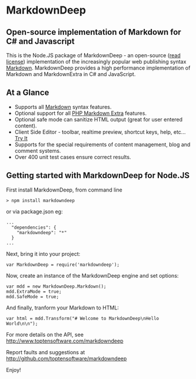 # MarkdownDeep

## Open-source implementation of Markdown for C# and Javascript

This is the Node.JS package of MarkdownDeep - an open-source ([read license](license)) implementation of the increasingly popular web publishing syntax [Markdown][]. MarkdownDeep provides a high performance implementation of Markdown and MarkdownExtra in C# and JavaScript.

## At a Glance

* Supports all [Markdown][] syntax features.
* Optional support for all [PHP Markdown Extra][] features.
* Optional safe mode can sanitize HTML output (great for user entered content).
* Client Side Editor - toolbar, realtime preview, shortcut keys, help, etc... [Try It](http://www.toptensoftware.com/markdowndeep/dingus)
* Supports for the special requirements of content management, blog and comment systems.
* Over 400 unit test cases ensure correct results.

[Markdown]: http://daringfireball.net/projects/markdown/
[PHP Markdown Extra]: http://michelf.com/projects/php-markdown/

## Getting started with MarkdownDeep for Node.JS

First install MarkdownDeep, from command line

	> npm install markdowndeep

or via package.json eg:

	...
	  "dependencies": {
	    "markdowndeep": "*"
	  }
	...

Next, bring it into your project:

	var MarkdownDeep = require('markdowndeep');

Now, create an instance of the MarkdownDeep engine and set options:

	var mdd = new MarkdownDeep.Markdown();
	mdd.ExtraMode = true;
	mdd.SafeMode = true;

And finally, tranform your Markdown to HTML:

	var html = mdd.Transform("# Welcome to MarkdownDeep\nHello World\n\n");

For more details on the API, see <http://www.toptensoftware.com/markdowndeep>

Report faults and suggestions at <http://github.com/toptensoftware/markdowndeep>

Enjoy!

